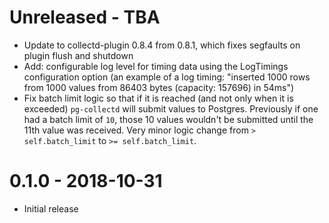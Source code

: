 # Unreleased - TBA

* Update to collectd-plugin 0.8.4 from 0.8.1, which fixes segfaults on plugin flush and shutdown
* Add: configurable log level for timing data using the LogTimings configuration option (an example of a log timing: "inserted 1000 rows from 1000 values from 86403 bytes (capacity: 157696) in 54ms")
* Fix batch limit logic so that if it is reached (and not only when it is exceeded) `pg-collectd` will submit values to Postgres. Previously if one had a batch limit of `10`, those 10 values wouldn't be submitted until the 11th value was received. Very minor logic change from `> self.batch_limit` to `>= self.batch_limit`.

# 0.1.0 - 2018-10-31

* Initial release

